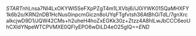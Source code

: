 $START$nhLnsa7NI4LxOKYWI5SeFXpPZgT4m1LXVbj6/iJ0iYWK01SQaMHXFY1k6b2o/KRN2nDB1HcNus0inpcmGiczn8oUYqFTgfvtsh36AtBhGiTdL/7gnXrcaIkcjwD9D1/JQW42CMs+h2uheH4hoZxEGKk30z+Ztzz4A8hlLwJbCCC6eoUhCXldYNpeWTCPVMXE0QFlyEPO6wDiLD4eO25glQ==$END$